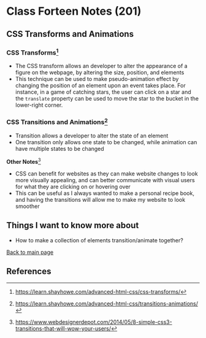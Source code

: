 # Class Forteen Notes (201)

## CSS Transforms and Animations

### CSS Transforms[^1]

- The CSS transform allows an developer to alter the appearance of a figure on the webpage, by altering the size, position, and elements
- This technique can be used to make pseudo-animation effect by changing the position of an element upon an event takes place. For instance, in a game of catching stars, the user can click on a star and the `translate` property can be used to move the star to the bucket in the lower-right corner.

### CSS Transitions and Animations[^2]

- Transition allows a developer to alter the state of an element
- One transition only allows one state to be changed, while animation can have multiple states to be changed

**Other Notes**[^3]

- CSS can benefit for websites as they can make website changes to look more visually appealing, and can better communicate with visual users for what they are clicking on or hovering over
- This can be useful as I always wanted to make a personal recipe book, and having the transitions will allow me to make my website to look smoother

## Things I want to know more about

- How to make a collection of elements transition/animate together?


 [Back to main page](https://mirandalu2020.github.io/reading-notes/)

## References

[^1]:https://learn.shayhowe.com/advanced-html-css/css-transforms/
[^2]:https://learn.shayhowe.com/advanced-html-css/transitions-animations/
[^3]:https://www.webdesignerdepot.com/2014/05/8-simple-css3-transitions-that-will-wow-your-users/
